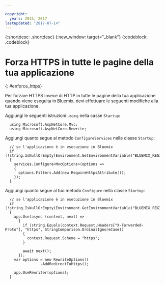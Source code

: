 ```yaml
---

copyright:
  years: 2015, 2017
lastupdated: "2017-07-14"
---
```


{:shortdesc: .shortdesc}
{:new_window: target="_blank"}
{:codeblock: .codeblock}

# Forza HTTPS in tutte le pagine della tua applicazione
{: #enforce_https}

Per forzare HTTPS invece di HTTP in tutte le pagine della tua applicazione quando viene eseguita in Bluemix, devi effettuare le seguenti modifiche alla tua applicazione.

Aggiungi le seguenti istruzioni `using` nella casse `Startup`:

```
  using Microsoft.AspNetCore.Mvc;
  using Microsoft.AspNetCore.Rewrite;
```

Aggiungi quanto segue al metodo `ConfigureServices` nella classe `Startup`:

```
  // se l'applicazione è in esecuzione in Bluemix
  if (!string.IsNullOrEmpty(Environment.GetEnvironmentVariable("BLUEMIX_REGION")))
  {
    services.Configure<MvcOptions>(options =>
    {
      options.Filters.Add(new RequireHttpsAttribute());
    });
  }
```

Aggiungi quanto segue al tuo metodo `Configure` nella classe `Startup`:

```
  // se l'applicazione è in esecuzione in Bluemix
  if (!string.IsNullOrEmpty(Environment.GetEnvironmentVariable("BLUEMIX_REGION")))
  {
    app.Use(async (context, next) =>
      {
        if (string.Equals(context.Request.Headers["X-Forwarded-Proto"], "https", StringComparison.OrdinalIgnoreCase))
        {
          context.Request.Scheme = "https";
        }

        await next();
      });
    var options = new RewriteOptions()
                .AddRedirectToHttps();

    app.UseRewriter(options);
  }
```
